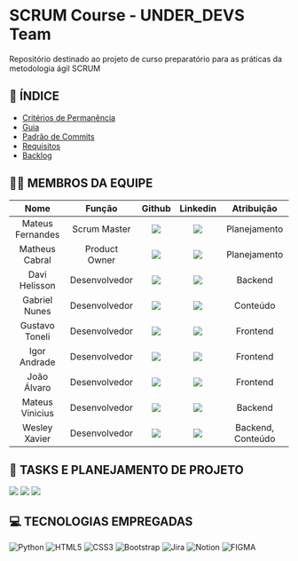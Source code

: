 # SCRUM Course - UNDER_DEVS Team

Repositório destinado ao projeto de curso preparatório para as práticas da metodologia ágil SCRUM

## 📑 ÍNDICE
- [Critérios de Permanência](https://github.com/davihelisson/FATEC-API-Under_Devs/blob/main/Documenta%C3%A7%C3%A3o/1.%20CriteriosDePermanencia.md)
- [Guia](https://github.com/davihelisson/FATEC-API-Under_Devs/blob/main/Documenta%C3%A7%C3%A3o/2.%20Guia.md)
- [Padrão de Commits](https://github.com/iuricode/padroes-de-commits)
- [Requisitos](https://github.com/davihelisson/FATEC-API-Under_Devs/blob/main/Documenta%C3%A7%C3%A3o/3.%20Requisitos.md)
- [Backlog](https://github.com/davihelisson/FATEC-API-Under_Devs/blob/main/Documenta%C3%A7%C3%A3o/4.%20Backlog.md)


## 👨‍💻 MEMBROS DA EQUIPE
|      Nome      |    Função       |                            Github                             |                           Linkedin                           | Atribuição       |
| :--------------: | :-----------: | :----------------------------------------------------------: | :----------------------------------------------------------: | :----------------: |
| Mateus Fernandes | Scrum Master | <a href="https://github.com/Mateus-Frnds"><img src="https://img.shields.io/badge/GitHub-100000?style=for-the-badge&logo=github&logoColor=white"></a> | <a href="https://www.linkedin.com/in/o-mateus-fernandes?utm_source=share&utm_campaign=share_via&utm_content=profile&utm_medium=ios_app"><img src="https://img.shields.io/badge/LinkedIn-0077B5?style=for-the-badge&logo=linkedin&logoColor=white"></a> | Planejamento      |
| Matheus Cabral  | Product Owner  | <a href="https://github.com/Matiyyah"><img src="https://img.shields.io/badge/GitHub-100000?style=for-the-badge&logo=github&logoColor=white"></a> | <a href="https://www.linkedin.com/in/matheus-cabral-oliveira-7104b2220/"><img src="https://img.shields.io/badge/LinkedIn-0077B5?style=for-the-badge&logo=linkedin&logoColor=white"></a> | Planejamento |
| Davi Helisson   | Desenvolvedor  | <a href="https://github.com/davihelisson"><img src="https://img.shields.io/badge/GitHub-100000?style=for-the-badge&logo=github&logoColor=white"></a> | <a href="https://www.linkedin.com/in/davihelisson/"><img src="https://img.shields.io/badge/LinkedIn-0077B5?style=for-the-badge&logo=linkedin&logoColor=white"></a> | Backend           |
| Gabriel Nunes   | Desenvolvedor  | <a href="https://github.com/gabrielnunes926"><img src="https://img.shields.io/badge/GitHub-100000?style=for-the-badge&logo=github&logoColor=white"></a> | <a href="https://www.linkedin.com/in/gabriel-de-barcelos-nunes-a7a69832a/"><img src="https://img.shields.io/badge/LinkedIn-0077B5?style=for-the-badge&logo=linkedin&logoColor=white"></a> | Conteúdo          |
| Gustavo Toneli  | Desenvolvedor  | <a href="https://github.com/G59-Toneli"><img src="https://img.shields.io/badge/GitHub-100000?style=for-the-badge&logo=github&logoColor=white"></a> | <a href="https://www.linkedin.com/in/gustavo-toneli-de-oliveira-b46756228/"><img src="https://img.shields.io/badge/LinkedIn-0077B5?style=for-the-badge&logo=linkedin&logoColor=white"></a> | Frontend          |
| Igor Andrade    | Desenvolvedor  | <a href="https://github.com/IgorAndrade2024"><img src="https://img.shields.io/badge/GitHub-100000?style=for-the-badge&logo=github&logoColor=white"></a> | <a href="https://www.linkedin.com/in/igor-andrade-b3b434327?utm_source=share&utm_campaign=share_via&utm_content=profile&utm_medium=android_app"><img src="https://img.shields.io/badge/LinkedIn-0077B5?style=for-the-badge&logo=linkedin&logoColor=white"></a> | Frontend          |
| João Álvaro     | Desenvolvedor  | <a href="https://github.com/JoaoAlv4ro"><img src="https://img.shields.io/badge/GitHub-100000?style=for-the-badge&logo=github&logoColor=white"></a> | <a href="https://www.linkedin.com/in/joão-álvaro-oliveira-silva-921b29223/"><img src="https://img.shields.io/badge/LinkedIn-0077B5?style=for-the-badge&logo=linkedin&logoColor=white"></a> | Frontend          |
| Mateus Vinicius | Desenvolvedor  | <a href="https://github.com/RockRural"><img src="https://img.shields.io/badge/GitHub-100000?style=for-the-badge&logo=github&logoColor=white"></a> | <a href="https://www.linkedin.com/in/mateus-toledo-1486ba291/"><img src="https://img.shields.io/badge/LinkedIn-0077B5?style=for-the-badge&logo=linkedin&logoColor=white"></a> |               Backend     |
| Wesley Xavier   | Desenvolvedor  | <a href="https://github.com/xvierdev"><img src="https://img.shields.io/badge/GitHub-100000?style=for-the-badge&logo=github&logoColor=white"></a> | <a href="https://br.linkedin.com/in/xvierbr"><img src="https://img.shields.io/badge/LinkedIn-0077B5?style=for-the-badge&logo=linkedin&logoColor=white"></a> | Backend, Conteúdo |

## 📖 TASKS E PLANEJAMENTO DE PROJETO
<a href="https://projeto01-api-fatec.atlassian.net/jira/software/projects/AF0/boards/2/timeline?shared=&atlOrigin=eyJpIjoiMzIwNzc2ZmMxNTIyNDA1NmIzNDM5ZjQ4MjgzYTdiYjgiLCJwIjoiaiJ9"><img src="https://img.shields.io/badge/Jira-0052CC?style=for-the-badge&logo=Jira&logoColor=white"></a>
<a href="https://www.figma.com/design/UcGuZAffRlBHQrcopBdduK/Untitled?node-id=0-1&node-type=&t=3qDyE4opH8avjwFO-0"><img src="https://img.shields.io/badge/Figma-F24E1E?style=for-the-badge&logo=figma&logoColor=white"></a>
<a href="https://www.notion.so/Conte-dos-API-SCRUM-Course-107b60cf341880178769f2137125aa11?pvs=4"><img src="https://img.shields.io/badge/Notion-000000?style=for-the-badge&logo=notion&logoColor=white"></a>

## 💻 TECNOLOGIAS EMPREGADAS
![Python](https://img.shields.io/badge/python-3670A0?style=for-the-badge&logo=python&logoColor=ffdd54) ![HTML5](https://img.shields.io/badge/HTML5-E34F26?style=for-the-badge&logo=html5&logoColor=white) ![CSS3](https://img.shields.io/badge/CSS3-1572B6?style=for-the-badge&logo=css3&logoColor=white) ![Bootstrap](https://img.shields.io/badge/Bootstrap-563D7C?style=for-the-badge&logo=bootstrap&logoColor=white) ![Jira](https://img.shields.io/badge/Jira-0052CC?style=for-the-badge&logo=Jira&logoColor=white) ![Notion](https://img.shields.io/badge/Notion-000000?style=for-the-badge&logo=notion&logoColor=white) ![FIGMA](https://img.shields.io/badge/Figma-F24E1E?style=for-the-badge&logo=figma&logoColor=white)
